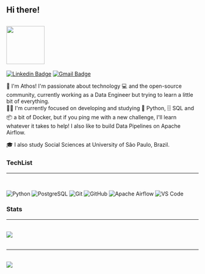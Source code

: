 ## Hi there!
## <img src="https://images.squarespace-cdn.com/content/v1/58f1f97bebbd1aeb69f1482a/1563294631601-ZC8YVSXWZ1UABRWAMNG5/ke17ZwdGBToddI8pDm48kPJXHKy2-mnvrsdpGQjlhod7gQa3H78H3Y0txjaiv_0fDoOvxcdMmMKkDsyUqMSsMWxHk725yiiHCCLfrh8O1z5QHyNOqBUUEtDDsRWrJLTmNhTL1csF4IG5y-qj70Wo08mNhyC0Li-nnGmSWmu-RPzBQHhRD1i-jLysqaC42N26/waving-giraffe.gif" width="100px">

[![Linkedin Badge](https://img.shields.io/badge/-LinkedIn-blue?style=flat&logo=Linkedin&logoColor=white&link=https://www.linkedin.com/in/athos-sampayo-70a0001b1/)](https://www.linkedin.com/in/athos-sampayo-70a0001b1/)
[![Gmail Badge](https://img.shields.io/badge/-Email-c14438?style=flat&logo=Gmail&logoColor=white&link=mailto:athos.s.sampayo@gmail.com)](mailto:athos.s.sampayo@gmail.com)

 🏃 I'm Athos! I'm passionate about technology 💻 and the open-source community, currently working as a Data Engineer but trying to learn a little bit of everything.
 <br>
 👨‍💻 I'm currently focused on developing and studying 🐍 Python, 🗄 SQL and 📦 a bit of Docker, but if you ping me with a new challenge, I'll learn whatever it takes to help! I also like to build Data Pipelines on Apache Airflow.

 🎓 I also study Social Sciences at University of São Paulo, Brazil.

### TechList

----
<br>

![Python](https://img.shields.io/badge/-Python-3776AB?style=flat-square&logo=Python&logoColor=white)
![PostgreSQL](https://img.shields.io/badge/PostgreSQL-316192?style=flat-square&logo=postgresql&logoColor=white)
![Git](https://img.shields.io/badge/-Git-orange?style=flat-square&logo=git&logoColor=white)
![GitHub](https://img.shields.io/badge/-GitHub-181717?style=flat-square&logo=github&logoColor=white)
![Apache Airflow](https://img.shields.io/badge/-Apache%20Airflow-017CEE?style=flat-square&logo=apacheairflow&logoColor=white)
![VS Code](https://img.shields.io/badge/-VSCode-%23007ACC?style=flat-square&logo=visual-studio-code&logoColor=white)
### Stats

----
<br>
<a href="https://github.com/athossampayo">
  <img align="center" src="https://github-readme-stats.vercel.app/api?username=athossampayo&show_icons=true&theme=radical" />
</a>
<br>
<br>

----
<br>
<a href="https://github.com/athossampayo">
  <img align="center" src="https://github-readme-stats.vercel.app/api/top-langs/?username=athossampayo&layout=compact" />
</a>

